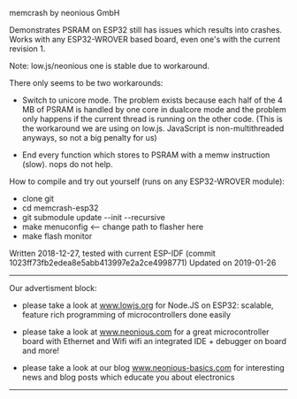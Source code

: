 memcrash by neonious GmbH

Demonstrates PSRAM on ESP32 still has issues which results into crashes.
Works with any ESP32-WROVER based board, even one's with the current revision 1.

Note: low.js/neonious one is stable due to workaround.

There only seems to be two workarounds:

- Switch to unicore mode. The problem exists because each half of the 4 MB of PSRAM
  is handled by one core in dualcore mode and the problem only happens if the current
  thread is running on the other code.
  (This is the workaround we are using on low.js. JavaScript is non-multithreaded anyways,
  so not a big penalty for us)

- End every function which stores to PSRAM with a memw instruction
(slow). nops do not help.

How to compile and try out yourself (runs on any ESP32-WROVER module):

- clone git
- cd memcrash-esp32
- git submodule update --init --recursive
- make menuconfig  <-- change path to flasher here
- make flash monitor

Written 2018-12-27,
tested with current ESP-IDF (commit 1023ff73fb2edea8e5abb413997e2a2ce4998771)
Updated on 2019-01-26

********************************************************************************

Our advertisment block:

- please take a look at www.lowjs.org for Node.JS on ESP32:
scalable, feature rich programming of microcontrollers done easily

- please take a look at www.neonious.com for a great microcontroller board
with Ethernet and Wifi
wifi an integrated IDE + debugger on board
and more!

- please take a look at our blog www.neonious-basics.com for interesting news
and blog posts which educate you about electronics

********************************************************************************

